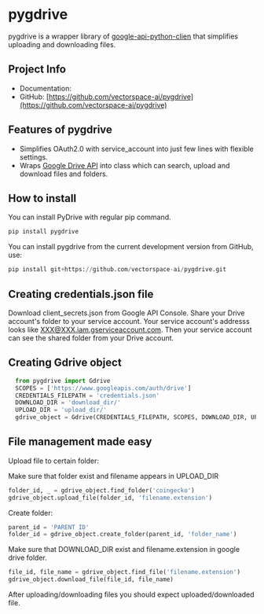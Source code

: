 # pygdrive

pygdrive is a wrapper library of [google-api-python-clien](https://github.com/google/google-api-python-client) that simplifies uploading and downloading files. 

Project Info
------------

- Documentation: 
- GitHub: [https://github.com/vectorspace-ai/pygdrive](https://github.com/vectorspace-ai/pygdrive)

Features of pygdrive
-------------------

-  Simplifies OAuth2.0 with service_account into just few lines with flexible settings.
-  Wraps [Google Drive API](https://developers.google.com/drive/api/v3/>) into
   class which can search, upload and download files and folders.


How to install
--------------
You can install PyDrive with regular pip command.
```python
pip install pygdrive
```
You can install pygdrive from the current development version from GitHub, use:

```python
pip install git+https://github.com/vectorspace-ai/pygdrive.git
```

Creating credentials.json file
---------------------------

Download client_secrets.json from Google API Console. 
Share your Drive account's folder to your service account.
Your service account's addresss looks like XXX@XXX.iam.gserviceaccount.com.
Then your service account can see the shared folder from your Drive account.

Сreating Gdrive object
---------------

```python
  from pygdrive import Gdrive
  SCOPES = ['https://www.googleapis.com/auth/drive']
  CREDENTIALS_FILEPATH = 'credentials.json'
  DOWNLOAD_DIR = 'download_dir/'
  UPLOAD_DIR = 'upload_dir/'
  gdrive_object = Gdrive(CREDENTIALS_FILEPATH, SCOPES, DOWNLOAD_DIR, UPLOAD_DIR)
  ```

File management made easy
-------------------------

Upload file to certain folder:

Make sure that folder exist and filename appears in UPLOAD_DIR

```python   
folder_id, _ = gdrive_object.find_folder('coingecko')
gdrive_object.upload_file(folder_id, 'filename.extension')
```

Create folder:

```python   
parent_id = 'PARENT ID'
folder_id = gdrive_object.create_folder(parent_id, 'folder_name')
```

Make sure that DOWNLOAD_DIR exist and filename.extension in google drive folder. 

```python
file_id, file_name = gdrive_object.find_file('filename.extension')
gdrive_object.download_file(file_id, file_name)
```
After uploading/downloading files you should expect uploaded/downloaded file.
